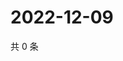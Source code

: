 # 2022-12-09

共 0 条

<!-- BEGIN WEIBO -->
<!-- 最后更新时间 Fri Dec 09 2022 22:12:54 GMT+0800 (China Standard Time) -->

<!-- END WEIBO -->
